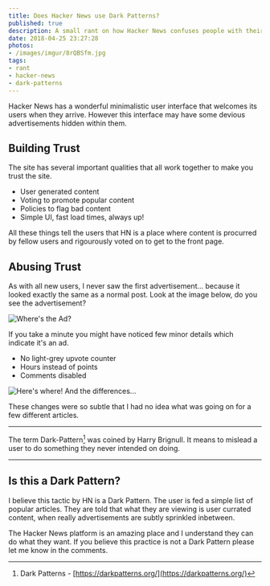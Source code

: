 ```yaml
---
title: Does Hacker News use Dark Patterns?
published: true
description: A small rant on how Hacker News confuses people with their advertising methods.
date: 2018-04-25 23:27:28
photos: 
- /images/imgur/8rQBSfm.jpg
tags:
- rant
- hacker-news
- dark-patterns
---
```


Hacker News has a wonderful minimalistic user interface that welcomes its users when they arrive. However this interface may have some devious advertisements hidden within them.

<!-- more --> 

## Building Trust

The site has several important qualities that all work together to make you trust the site.

- User generated content
- Voting to promote popular content
- Policies to flag bad content
- Simple UI, fast load times, always up!

All these things tell the users that HN is a place where content is procurred by fellow users and rigourously voted on to get to the front page.

## Abusing Trust

As with all new users, I never saw the first advertisement... because it looked exactly the same as a normal post. Look at the image below, do you see the advertisement?

![Where's the Ad?](/images/imgur/V1BdQsy.png)

If you take a minute you might have noticed few minor details which indicate it's an ad.

- No light-grey upvote counter
- Hours instead of points
- Comments disabled

![Here's where! And the differences...](/images/imgur/bIE7wUW.png)

These changes were so subtle that I had no idea what was going on for a few different articles.

---
The term Dark-Pattern[^1] was coined by Harry Brignull. It means to mislead a user to do something they never intended on doing.

---

## Is this a Dark Pattern?

I believe this tactic by HN is a Dark Pattern. The user is fed a simple list of popular articles. They are told that what they are viewing is user currated content, when really advertisements are subtly sprinkled inbetween.

The Hacker News platform is an amazing place and I understand they can do what they want. If you believe this practice is not a Dark Pattern please let me know in the comments.

[^1]: Dark Patterns - [https://darkpatterns.org/](https://darkpatterns.org/)